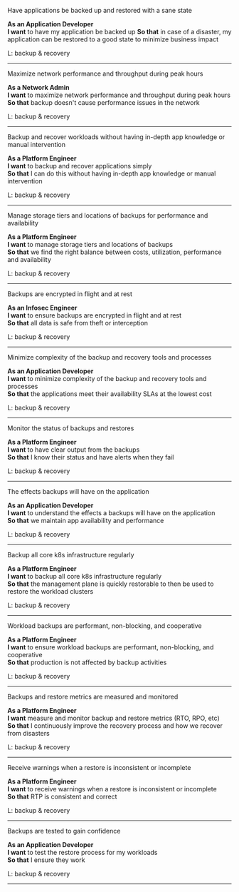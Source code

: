 Have applications be backed up and restored with a sane state 

**As an Application Developer**  
**I want** to have my application be backed up 
**So that** in case of a disaster, my application can be restored to a good state to minimize business impact

L: backup & recovery

---

Maximize network performance and throughput during peak hours 

**As a Network Admin**  
**I want** to maximize network performance and throughput during peak hours   
**So that** backup doesn't cause performance issues in the network

L: backup & recovery

---

Backup and recover workloads without having in-depth app knowledge or manual intervention

**As a Platform Engineer**  
**I want** to backup and recover applications simply   
**So that** I can do this without having in-depth app knowledge or manual intervention   

L: backup & recovery

---

Manage storage tiers and locations of backups for performance and availability

**As a Platform Engineer**  
**I want** to manage storage tiers and locations of backups  
**So that** we find the right balance between costs, utilization, performance and availability

L: backup & recovery

---

Backups are encrypted in flight and at rest 

**As an Infosec Engineer**  
**I want** to ensure backups are encrypted in flight and at rest   
**So that** all data is safe from theft or interception

L: backup & recovery

---

Minimize complexity of the backup and recovery tools and processes 

**As an Application Developer**  
**I want** to minimize complexity of the backup and recovery tools and processes   
**So that** the applications meet their availability SLAs at the lowest cost

L: backup & recovery

---

Monitor the status of backups and restores 

**As a Platform Engineer**  
**I want** to have clear output from the backups   
**So that** I know their status and have alerts when they fail

L: backup & recovery

---

The effects backups will have on the application 

**As an Application Developer**  
**I want** to understand the effects a backups will have on the application   
**So that** we maintain app availability and performance

L: backup & recovery

---

Backup all core k8s infrastructure regularly 

**As a Platform Engineer**  
**I want** to backup all core k8s infrastructure regularly   
**So that** the management plane is quickly restorable to then be used to restore the workload clusters

L: backup & recovery

---

Workload backups are performant, non-blocking, and cooperative 

**As a Platform Engineer**  
**I want** to ensure workload backups are performant, non-blocking, and cooperative   
**So that** production is not affected by backup activities

L: backup & recovery

---

Backups and restore metrics are measured and monitored 

**As a Platform Engineer**  
**I want** measure and monitor backup and restore metrics (RTO, RPO, etc)   
**So that** I continuously improve the recovery process and how we recover from disasters

L: backup & recovery

---

Receive warnings when a restore is inconsistent or incomplete 

**As a Platform Engineer**  
**I want** to receive warnings when a restore is inconsistent or incomplete   
**So that** RTP is consistent and correct

L: backup & recovery

---

Backups are tested to gain confidence  

**As an Application Developer**  
**I want** to test the restore process for my workloads   
**So that** I ensure they work

L: backup & recovery

---

